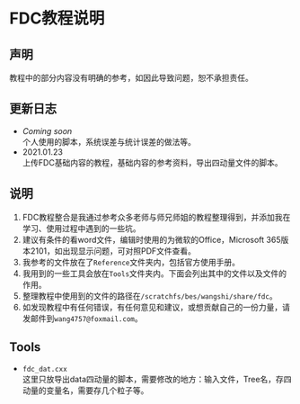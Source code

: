 # FDC教程说明  
## 声明  
教程中的部分内容没有明确的参考，如因此导致问题，恕不承担责任。  
## 更新日志  
- *Coming soon*  
个人使用的脚本，系统误差与统计误差的做法等。  
- 2021.01.23  
上传FDC基础内容的教程，基础内容的参考资料，导出四动量文件的脚本。  
## 说明  
1. FDC教程整合是我通过参考众多老师与师兄师姐的教程整理得到，并添加我在学习、使用过程中遇到的一些坑。  
2. 建议有条件的看word文件，编辑时使用的为微软的Office，Microsoft 365版本2101，如出现显示问题，可对照PDF文件查看。  
3. 我参考的文件放在了`Reference`文件夹内，包括官方使用手册。  
4. 我用到的一些工具会放在`Tools`文件夹内。下面会列出其中的文件以及文件的作用。  
5. 整理教程中使用到的文件的路径在`/scratchfs/bes/wangshi/share/fdc`。  
6. 如发现教程中有任何错误，有任何意见和建议，或想贡献自己的一份力量，请发邮件到`wang4757@foxmail.com`。  
## Tools  
- `fdc_dat.cxx`  
这里只放导出data四动量的脚本，需要修改的地方：输入文件，Tree名，存四动量的变量名，需要存几个粒子等。  